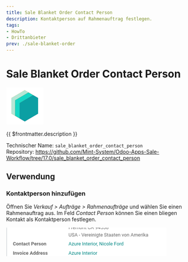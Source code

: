 ```yaml
---
title: Sale Blanket Order Contact Person
description: Kontaktperson auf Rahmenauftrag festlegen. 
tags:
- HowTo
- Drittanbieter
prev: ./sale-blanket-order
---
```

# Sale Blanket Order Contact Person
![icon_oms_box](attachments/icons_odoo_mint_system.png)

{{ $frontmatter.description }}

Technischer Name: `sale_blanket_order_contact_person`\
Repository: <https://github.com/Mint-System/Odoo-Apps-Sale-Workflow/tree/17.0/sale_blanket_order_contact_person>

## Verwendung

### Kontaktperson hinzufügen

Öffnen Sie *Verkauf > Aufträge > Rahmenaufträge* und wählen Sie einen Rahmenauftrag aus. Im Feld *Contact Person* können Sie einen bliegen Kontakt als Kontaktperson festlegen.

![](attachments/Sale%20Blanket%20Order%20Contact%20Person.png)